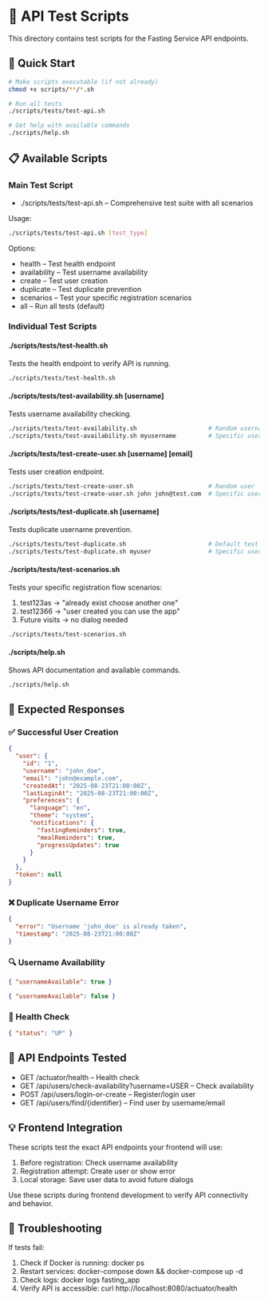 # 🧪 API Test Scripts

This directory contains test scripts for the Fasting Service API endpoints.

## 🚀 Quick Start

```bash
# Make scripts executable (if not already)
chmod +x scripts/**/*.sh

# Run all tests
./scripts/tests/test-api.sh

# Get help with available commands
./scripts/help.sh
```

## 📋 Available Scripts

### Main Test Script
- ./scripts/tests/test-api.sh – Comprehensive test suite with all scenarios

Usage:
```bash
./scripts/tests/test-api.sh [test_type]
```

Options:
- health – Test health endpoint
- availability – Test username availability
- create – Test user creation
- duplicate – Test duplicate prevention
- scenarios – Test your specific registration scenarios
- all – Run all tests (default)

### Individual Test Scripts

#### ./scripts/tests/test-health.sh
Tests the health endpoint to verify API is running.

```bash
./scripts/tests/test-health.sh
```

#### ./scripts/tests/test-availability.sh [username]
Tests username availability checking.

```bash
./scripts/tests/test-availability.sh                    # Random username
./scripts/tests/test-availability.sh myusername         # Specific username
```

#### ./scripts/tests/test-create-user.sh [username] [email]
Tests user creation endpoint.

```bash
./scripts/tests/test-create-user.sh                     # Random user
./scripts/tests/test-create-user.sh john john@test.com  # Specific user
```

#### ./scripts/tests/test-duplicate.sh [username]
Tests duplicate username prevention.

```bash
./scripts/tests/test-duplicate.sh                       # Default test user
./scripts/tests/test-duplicate.sh myuser                # Specific username
```

#### ./scripts/tests/test-scenarios.sh
Tests your specific registration flow scenarios:
1. test123as → "already exist choose another one"
2. test12366 → "user created you can use the app"
3. Future visits → no dialog needed

```bash
./scripts/tests/test-scenarios.sh
```

#### ./scripts/help.sh
Shows API documentation and available commands.

```bash
./scripts/help.sh
```

## 🎯 Expected Responses

### ✅ Successful User Creation
```json
{
  "user": {
    "id": "1",
    "username": "john_doe",
    "email": "john@example.com",
    "createdAt": "2025-08-23T21:00:00Z",
    "lastLoginAt": "2025-08-23T21:00:00Z",
    "preferences": {
      "language": "en",
      "theme": "system",
      "notifications": {
        "fastingReminders": true,
        "mealReminders": true,
        "progressUpdates": true
      }
    }
  },
  "token": null
}
```

### ❌ Duplicate Username Error
```json
{
  "error": "Username 'john_doe' is already taken",
  "timestamp": "2025-08-23T21:00:00Z"
}
```

### 🔍 Username Availability
```json
{ "usernameAvailable": true }
```

```json
{ "usernameAvailable": false }
```

### 🏥 Health Check
```json
{ "status": "UP" }
```

## 🔧 API Endpoints Tested

- GET /actuator/health – Health check
- GET /api/users/check-availability?username=USER – Check availability
- POST /api/users/login-or-create – Register/login user
- GET /api/users/find/{identifier} – Find user by username/email

## 💡 Frontend Integration

These scripts test the exact API endpoints your frontend will use:

1. Before registration: Check username availability
2. Registration attempt: Create user or show error
3. Local storage: Save user data to avoid future dialogs

Use these scripts during frontend development to verify API connectivity and behavior.

## 🐛 Troubleshooting

If tests fail:

1. Check if Docker is running:
   docker ps
2. Restart services:
   docker-compose down && docker-compose up -d
3. Check logs:
   docker logs fasting_app
4. Verify API is accessible:
   curl http://localhost:8080/actuator/health
